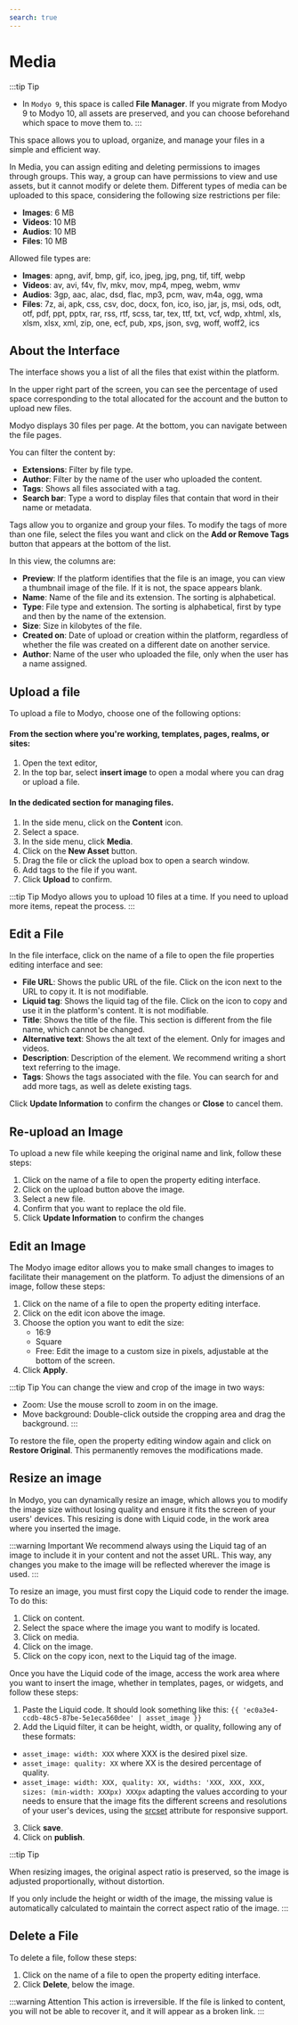 ```yaml
---
search: true
---
```


# Media

:::tip Tip
- In `Modyo 9`, this space is called **File Manager**. If you migrate from Modyo 9 to Modyo 10, all assets are preserved, and you can choose beforehand which space to move them to.
:::

This space allows you to upload, organize, and manage your files in a simple and efficient way.

In Media, you can assign editing and deleting permissions to images through groups. This way, a group can have permissions to view and use assets, but it cannot modify or delete them.
Different types of media can be uploaded to this space, considering the following size restrictions per file:


- **Images**: 6 MB
- **Videos**: 10 MB
- **Audios**: 10 MB
- **Files**: 10 MB

Allowed file types are:
- **Images**: apng, avif, bmp, gif, ico, jpeg, jpg, png, tif, tiff, webp
- **Videos**: av, avi, f4v, flv, mkv, mov, mp4, mpeg, webm, wmv
- **Audios**: 3gp, aac, alac, dsd, flac, mp3, pcm, wav, m4a, ogg, wma
- **Files**: 7z, ai, apk, css, csv, doc, docx, fon, ico, iso, jar, js, msi, ods, odt, otf, pdf, ppt, pptx, rar, rss, rtf, scss, tar, tex, ttf, txt, vcf, wdp, xhtml, xls, xlsm, xlsx, xml, zip, one, ecf, pub, xps, json, svg, woff, woff2, ics



## About the Interface

The interface shows you a list of all the files that exist within the platform.

In the upper right part of the screen, you can see the percentage of used space corresponding to the total allocated for the account and the button to upload new files.

Modyo displays 30 files per page. At the bottom, you can navigate between the file pages.

You can filter the content by:
- **Extensions**: Filter by file type.
- **Author**: Filter by the name of the user who uploaded the content.
- **Tags**: Shows all files associated with a tag.
- **Search bar**: Type a word to display files that contain that word in their name or metadata.

Tags allow you to organize and group your files. To modify the tags of more than one file, select the files you want and click on the **Add or Remove Tags** button that appears at the bottom of the list.

In this view, the columns are:
- **Preview**: If the platform identifies that the file is an image, you can view a thumbnail image of the file. If it is not, the space appears blank.
- **Name**: Name of the file and its extension. The sorting is alphabetical.
- **Type**: File type and extension. The sorting is alphabetical, first by type and then by the name of the extension.
- **Size**: Size in kilobytes of the file.
- **Created on**: Date of upload or creation within the platform, regardless of whether the file was created on a different date on another service.
- **Author**: Name of the user who uploaded the file, only when the user has a name assigned.


## Upload a file
To upload a file to Modyo, choose one of the following options:

#### From the section where you're working, templates, pages, realms, or sites:
1. Open the text editor,
1. In the top bar, select **insert image** to open a modal where you can drag or upload a file.

#### In the dedicated section for managing files.

1. In the side menu, click on the **Content** icon.
1. Select a space.
1. In the side menu, click **Media**.
1. Click on the **New Asset** button.
1. Drag the file or click the upload box to open a search window.
1. Add tags to the file if you want.
1. Click **Upload** to confirm.

:::tip Tip
Modyo allows you to upload 10 files at a time. If you need to upload more items, repeat the process.
:::

## Edit a File
In the file interface, click on the name of a file to open the file properties editing interface and see:

- **File URL**: Shows the public URL of the file. Click on the icon next to the URL to copy it. It is not modifiable.
- **Liquid tag**: Shows the liquid tag of the file. Click on the icon to copy and use it in the platform's content. It is not modifiable.
- **Title**: Shows the title of the file. This section is different from the file name, which cannot be changed.
- **Alternative text**: Shows the alt text of the element. Only for images and videos.
- **Description**: Description of the element. We recommend writing a short text referring to the image.
- **Tags**: Shows the tags associated with the file. You can search for and add more tags, as well as delete existing tags.

Click **Update Information** to confirm the changes or **Close** to cancel them.

## Re-upload an Image

To upload a new file while keeping the original name and link, follow these steps:

1. Click on the name of a file to open the property editing interface.
2. Click on the upload button above the image.
3. Select a new file.
4. Confirm that you want to replace the old file.
5. Click **Update Information** to confirm the changes


## Edit an Image

The Modyo image editor allows you to make small changes to images to facilitate their management on the platform. To adjust the dimensions of an image, follow these steps:

1. Click on the name of a file to open the property editing interface.
2. Click on the edit icon above the image.
3. Choose the option you want to edit the size:
    - 16:9
    - Square
    - Free: Edit the image to a custom size in pixels, adjustable at the bottom of the screen.
4. Click **Apply**.

:::tip Tip
You can change the view and crop of the image in two ways:

- Zoom: Use the mouse scroll to zoom in on the image.
- Move background: Double-click outside the cropping area and drag the background.
:::

To restore the file, open the property editing window again and click on **Restore Original**. This permanently removes the modifications made.


## Resize an image

In Modyo, you can dynamically resize an image, which allows you to modify the image size without losing quality and ensure it fits the screen of your users' devices. This resizing is done with Liquid code, in the work area where you inserted the image.


:::warning Important
We recommend always using the Liquid tag of an image to include it in your content and not the asset URL. This way, any changes you make to the image will be reflected wherever the image is used.
:::


To resize an image, you must first copy the Liquid code to render the image. To do this:

1. Click on content.
1. Select the space where the image you want to modify is located.
1. Click on media.
1. Click on the image.
1. Click on the copy icon, next to the Liquid tag of the image.


Once you have the Liquid code of the image, access the work area where you want to insert the image, whether in templates, pages, or widgets, and follow these steps:

1. Paste the Liquid code. It should look something like this:
<span v-pre>`{{ 'ec0a3e4-ccdb-48c5-87be-5e1eca560dee' | asset_image }}`</span>
2. Add the Liquid filter, it can be height, width, or quality, following any of these formats:
- <span v-pre>`asset_image: width: XXX`</span> where XXX is the desired pixel size.
- <span v-pre>`asset_image: quality: XX`</span> where XX is the desired percentage of quality.
- <span v-pre>`asset_image: width: XXX, quality: XX, widths: 'XXX, XXX, XXX, sizes: (min-width: XXXpx) XXXpx`</span> adapting the values according to your needs to ensure that the image fits the different screens and resolutions of your user's devices, using the [srcset](https://developer.mozilla.org/en-US/docs/Web/API/HTMLImageElement/srcset) attribute for responsive support.
3. Click **save**.
4. Click on **publish**.

:::tip Tip

When resizing images, the original aspect ratio is preserved, so the image is adjusted proportionally, without distortion.

If you only include the height or width of the image, the missing value is automatically calculated to maintain the correct aspect ratio of the image.
:::


## Delete a File

To delete a file, follow these steps:
1. Click on the name of a file to open the property editing interface.
1. Click **Delete**, below the image.

:::warning Attention
This action is irreversible. If the file is linked to content, you will not be able to recover it, and it will appear as a broken link.
:::